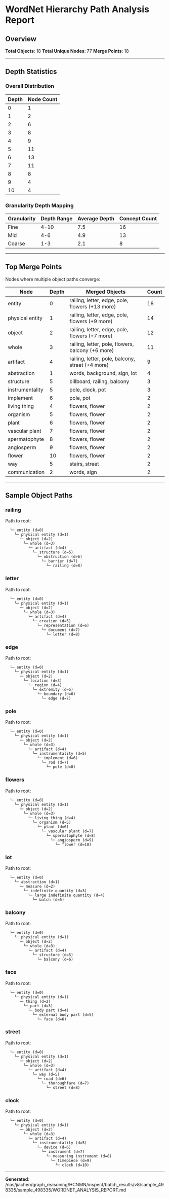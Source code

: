 # WordNet Hierarchy Path Analysis Report

## Overview

**Total Objects**: 18
**Total Unique Nodes**: 77
**Merge Points**: 18

---

## Depth Statistics

### Overall Distribution

| Depth | Node Count |
|-------|------------|
| 0 | 1 |
| 1 | 2 |
| 2 | 6 |
| 3 | 8 |
| 4 | 9 |
| 5 | 11 |
| 6 | 13 |
| 7 | 11 |
| 8 | 8 |
| 9 | 4 |
| 10 | 4 |

### Granularity Depth Mapping


| Granularity | Depth Range | Average Depth | Concept Count |
|-------------|-------------|---------------|---------------|
| Fine | 4-10 | 7.5 | 16 |
| Mid | 4-6 | 4.9 | 13 |
| Coarse | 1-3 | 2.1 | 8 |

---

## Top Merge Points

Nodes where multiple object paths converge:

| Node | Depth | Merged Objects | Count |
|------|-------|----------------|-------|
| entity | 0 | railing, letter, edge, pole, flowers (+13 more) | 18 |
| physical entity | 1 | railing, letter, edge, pole, flowers (+9 more) | 14 |
| object | 2 | railing, letter, edge, pole, flowers (+7 more) | 12 |
| whole | 3 | railing, letter, pole, flowers, balcony (+6 more) | 11 |
| artifact | 4 | railing, letter, pole, balcony, street (+4 more) | 9 |
| abstraction | 1 | words, background, sign, lot | 4 |
| structure | 5 | billboard, railing, balcony | 3 |
| instrumentality | 5 | pole, clock, pot | 3 |
| implement | 6 | pole, pot | 2 |
| living thing | 4 | flowers, flower | 2 |
| organism | 5 | flowers, flower | 2 |
| plant | 6 | flowers, flower | 2 |
| vascular plant | 7 | flowers, flower | 2 |
| spermatophyte | 8 | flowers, flower | 2 |
| angiosperm | 9 | flowers, flower | 2 |
| flower | 10 | flowers, flower | 2 |
| way | 5 | stairs, street | 2 |
| communication | 2 | words, sign | 2 |

---

## Sample Object Paths


### railing

Path to root:
```
  └─ entity (d=0)
    └─ physical entity (d=1)
      └─ object (d=2)
        └─ whole (d=3)
          └─ artifact (d=4)
            └─ structure (d=5)
              └─ obstruction (d=6)
                └─ barrier (d=7)
                  └─ railing (d=8)
```

### letter

Path to root:
```
  └─ entity (d=0)
    └─ physical entity (d=1)
      └─ object (d=2)
        └─ whole (d=3)
          └─ artifact (d=4)
            └─ creation (d=5)
              └─ representation (d=6)
                └─ document (d=7)
                  └─ letter (d=8)
```

### edge

Path to root:
```
  └─ entity (d=0)
    └─ physical entity (d=1)
      └─ object (d=2)
        └─ location (d=3)
          └─ region (d=4)
            └─ extremity (d=5)
              └─ boundary (d=6)
                └─ edge (d=7)
```

### pole

Path to root:
```
  └─ entity (d=0)
    └─ physical entity (d=1)
      └─ object (d=2)
        └─ whole (d=3)
          └─ artifact (d=4)
            └─ instrumentality (d=5)
              └─ implement (d=6)
                └─ rod (d=7)
                  └─ pole (d=8)
```

### flowers

Path to root:
```
  └─ entity (d=0)
    └─ physical entity (d=1)
      └─ object (d=2)
        └─ whole (d=3)
          └─ living thing (d=4)
            └─ organism (d=5)
              └─ plant (d=6)
                └─ vascular plant (d=7)
                  └─ spermatophyte (d=8)
                    └─ angiosperm (d=9)
                      └─ flower (d=10)
```

### lot

Path to root:
```
  └─ entity (d=0)
    └─ abstraction (d=1)
      └─ measure (d=2)
        └─ indefinite quantity (d=3)
          └─ large indefinite quantity (d=4)
            └─ batch (d=5)
```

### balcony

Path to root:
```
  └─ entity (d=0)
    └─ physical entity (d=1)
      └─ object (d=2)
        └─ whole (d=3)
          └─ artifact (d=4)
            └─ structure (d=5)
              └─ balcony (d=6)
```

### face

Path to root:
```
  └─ entity (d=0)
    └─ physical entity (d=1)
      └─ thing (d=2)
        └─ part (d=3)
          └─ body part (d=4)
            └─ external body part (d=5)
              └─ face (d=6)
```

### street

Path to root:
```
  └─ entity (d=0)
    └─ physical entity (d=1)
      └─ object (d=2)
        └─ whole (d=3)
          └─ artifact (d=4)
            └─ way (d=5)
              └─ road (d=6)
                └─ thoroughfare (d=7)
                  └─ street (d=8)
```

### clock

Path to root:
```
  └─ entity (d=0)
    └─ physical entity (d=1)
      └─ object (d=2)
        └─ whole (d=3)
          └─ artifact (d=4)
            └─ instrumentality (d=5)
              └─ device (d=6)
                └─ instrument (d=7)
                  └─ measuring instrument (d=8)
                    └─ timepiece (d=9)
                      └─ clock (d=10)
```

---

**Generated**: /nas/jiachen/graph_reasoning/HCNMN/inspect/batch_results/v8/sample_498335/sample_498335/WORDNET_ANALYSIS_REPORT.md

